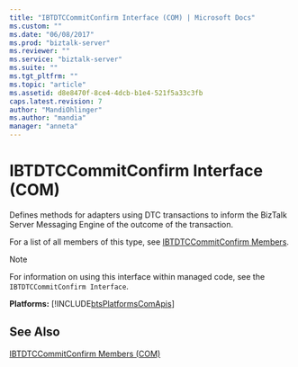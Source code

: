 ```yaml
---
title: "IBTDTCCommitConfirm Interface (COM) | Microsoft Docs"
ms.custom: ""
ms.date: "06/08/2017"
ms.prod: "biztalk-server"
ms.reviewer: ""
ms.service: "biztalk-server"
ms.suite: ""
ms.tgt_pltfrm: ""
ms.topic: "article"
ms.assetid: d8e8470f-8ce4-4dcb-b1e4-521f5a33c3fb
caps.latest.revision: 7
author: "MandiOhlinger"
ms.author: "mandia"
manager: "anneta"
---
```

# IBTDTCCommitConfirm Interface (COM)
Defines methods for adapters using DTC transactions to inform the BizTalk Server Messaging Engine of the outcome of the transaction.  
  
 For a list of all members of this type, see [IBTDTCCommitConfirm Members](../core/ibtdtccommitconfirm-members-com.md).  
  
> [!NOTE]
>  For information on using this interface within managed code, see the `IBTDTCCommitConfirm Interface`.  
  
**Platforms:**  [!INCLUDE[btsPlatformsComApis](../includes/btsplatformscomapis-md.md)]  
  
## See Also  
 [IBTDTCCommitConfirm Members (COM)](../core/ibtdtccommitconfirm-members-com.md)